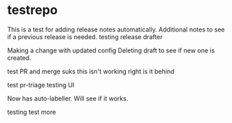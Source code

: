 # testrepo

This is a test for adding release notes automatically.  Additional notes to see if a previous release is needed.
testing release drafter

Making a change with updated config
Deleting draft to see if new one is created.


test PR and merge
suks this isn't working right
is it behind

test pr-triage
testing UI

Now has auto-labeller.  Will see if it works.

testing
test
more
